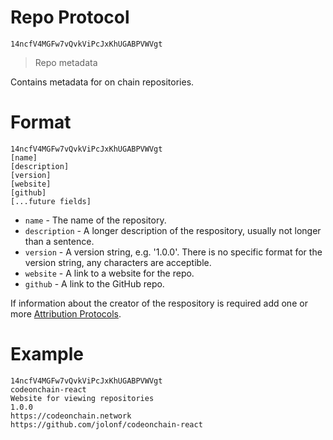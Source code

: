 # Repo Protocol
`14ncfV4MGFw7vQvkViPcJxKhUGABPVWVgt`
> Repo metadata

Contains metadata for on chain repositories. 

# Format

```
14ncfV4MGFw7vQvkViPcJxKhUGABPVWVgt
[name]
[description]
[version]
[website]
[github]
[...future fields]
```

- `name` - The name of the repository.
- `description` - A longer description of the respository, usually not longer than a sentence.
- `version` - A version string, e.g. '1.0.0'. There is no specific format for the version string, any characters are acceptible.
- `website` - A link to a website for the repo.
- `github` - A link to the GitHub repo.

If information about the creator of the respository is required add one or more [Attribution Protocols](https://github.com/jolonf/bitcom-protocols/blob/master/attribution-protocol.md).

# Example

```
14ncfV4MGFw7vQvkViPcJxKhUGABPVWVgt
codeonchain-react
Website for viewing repositories
1.0.0
https://codeonchain.network
https://github.com/jolonf/codeonchain-react
```
